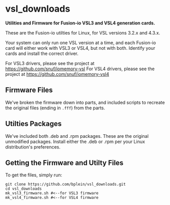 # vsl_downloads
**Utilities and Firmware for Fusion-io VSL3 and VSL4 generation cards.**
 
 These are the Fusion-io utilties for Linux, for VSL versions 3.2.x and 4.3.x.
 
 Your system can only run one VSL version at a time, and each Fusion-io card will either work with VSL3 or VSL4, but not with both. Identify your cards and install the correct driver. 
 
 For VSL3 drivers, please see the project at https://github.com/snuf/iomemory-vsl
 For VSL4 drivers, please see the project at https://github.com/snuf/iomemory-vsl4

## Firmware Files
We've broken the firmware down into parts, and included scripts to recreate the original files (ending in `.fff`) from the parts.
 
## Utilties Packages
We've included both .deb and .rpm packages. These are the original unmodified packages. Install either the .deb or .rpm per your Linux distribution's preferences.

## Getting the Firmware and Utilty Files
To get the files, simply run:

```
git clone https://github.com/bplein/vsl_downloads.git
cd vsl_downloads
mk_vsl3_firmware.sh #<--for VSL3 firmware
mk_vsl4_firmware.sh #<--for VSL4 firmware
```
